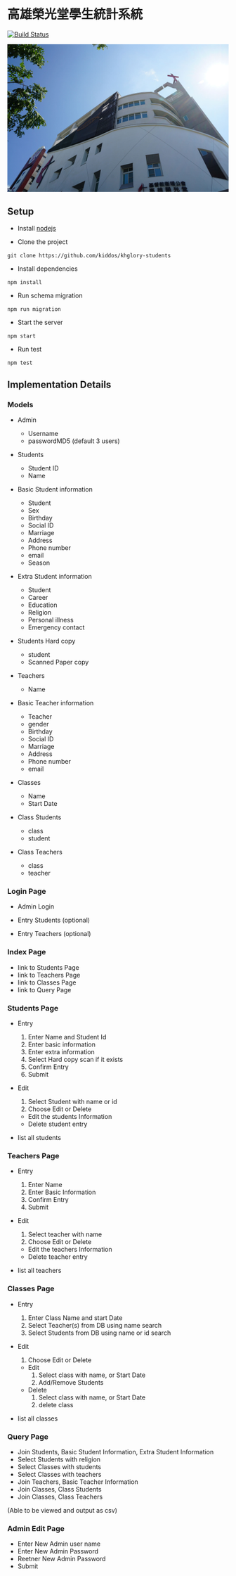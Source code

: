 高雄榮光堂學生統計系統
======================

[![Build Status](https://travis-ci.org/kiddos/khglory-students.svg?branch=master)](https://travis-ci.org/kiddos/khglory-students)

![Cover](https://raw.githubusercontent.com/kiddos/khglory-students/master/public/images/background.jpg)

## Setup

* Install [nodejs](https://nodejs.org/en/)

* Clone the project

```shell
git clone https://github.com/kiddos/khglory-students
```

* Install dependencies

```shell
npm install
```

* Run schema migration

```shell
npm run migration
```

* Start the server

```shell
npm start
```

* Run test

```shell
npm test
```


## Implementation Details

### Models

* Admin
  - Username
  - passwordMD5
(default 3 users)

* Students
  - Student ID
  - Name

* Basic Student information
  - Student
  - Sex
  - Birthday
  - Social ID
  - Marriage
  - Address
  - Phone number
  - email
  - Season

* Extra Student information
  - Student
  - Career
  - Education
  - Religion
  - Personal illness
  - Emergency contact

* Students Hard copy
  - student
  - Scanned Paper copy

* Teachers
  - Name

* Basic Teacher information
  - Teacher
  - gender
  - Birthday
  - Social ID
  - Marriage
  - Address
  - Phone number
  - email

* Classes
  - Name
  - Start Date

* Class Students
  - class
  - student

* Class Teachers
  - class
  - teacher


### Login Page

* Admin Login

* Entry Students (optional)
* Entry Teachers (optional)

### Index Page

* link to Students Page
* link to Teachers Page
* link to Classes Page
* link to Query Page

### Students Page

* Entry
  1. Enter Name and Student Id
  2. Enter basic information
  3. Enter extra information
  4. Select Hard copy scan if it exists
  5. Confirm Entry
  6. Submit

* Edit
  1. Select Student with name or id
  2. Choose Edit or Delete
    - Edit the students Information
    - Delete student entry

* list all students

### Teachers Page

* Entry
  1. Enter Name
  2. Enter Basic Information
  3. Confirm Entry
  4. Submit

* Edit
  1. Select teacher with name
  2. Choose Edit or Delete
    - Edit the teachers Information
    - Delete teacher entry

* list all teachers

### Classes Page

* Entry
  1. Enter Class Name and start Date
  2. Select Teacher(s) from DB using name search
  3. Select Students from DB using name or id search

* Edit
  1. Choose Edit or Delete
    - Edit
      1. Select class with name, or Start Date
      2. Add/Remove Students
    - Delete
      1. Select class with name, or Start Date
      2. delete class

* list all classes

### Query Page

* Join Students, Basic Student Information, Extra Student Information
* Select Students with religion
* Select Classes with students
* Select Classes with teachers
* Join Teachers, Basic Teacher Information
* Join Classes, Class Students
* Join Classes, Class Teachers

(Able to be viewed and output as csv)


### Admin Edit Page

* Enter New Admin user name
* Enter New Admin Password
* Reetner New Admin Password
* Submit

